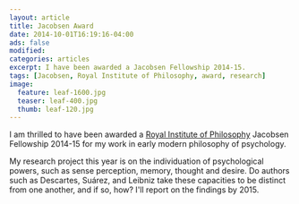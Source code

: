 ```yaml
---
layout: article
title: Jacobsen Award
date: 2014-10-01T16:19:16-04:00
ads: false
modified:
categories: articles
excerpt: I have been awarded a Jacobsen Fellowship 2014-15.
tags: [Jacobsen, Royal Institute of Philosophy, award, research]
image:
  feature: leaf-1600.jpg
  teaser: leaf-400.jpg
  thumb: leaf-120.jpg
---
```


I am thrilled to have been awarded a [Royal Institute of Philosophy](http://royalinstitutephilosophy.org) Jacobsen Fellowship 2014-15 for my work in early modern philosophy of psychology. 

My research project this year is on the individuation of psychological powers, such as sense perception, memory, thought and desire. Do authors such as Descartes, Suárez, and Leibniz take these capacities to be distinct from one another, and if so, how? I'll report on the findings by 2015.